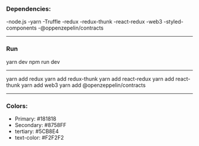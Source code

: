 ### Dependencies:

-node.js
-yarn
-Truffle
-redux
-redux-thunk
-react-redux
-web3
-styled-components
-@oppenzepelin/contracts

---

### Run

yarn dev
npm run dev

---

yarn add redux
yarn add redux-thunk
yarn add react-redux
yarn add react-thunk
yarn add web3
yarn add @openzeppelin/contracts

---

### Colors:

- Primary: #181818
- Secondary: #8758FF
- tertiary: #5CB8E4
- text-color: #F2F2F2
